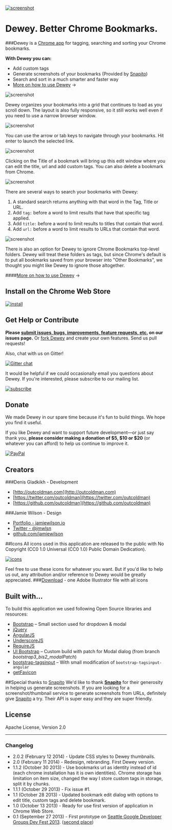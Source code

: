 [![screenshot](webstore/promo-1400x560.jpg)](https://chrome.google.com/webstore/detail/dewey-bookmarks/aahpfefkmihhdabllidnlipghcjgpkdm)

# Dewey. Better Chrome Bookmarks.

###Dewey is a [Chrome app](https://chrome.google.com/webstore/detail/dewey-bookmarks/aahpfefkmihhdabllidnlipghcjgpkdm) for tagging, searching and sorting your Chrome bookmarks.  
  
  
**With Dewey you can:**

- Add custom tags
- Generate screenshots of your bookmarks (Provided by [Snapito](http://snapito.com))
- Search and sort in a much smarter and faster way
- [More on how to use Dewey](docs/how-to-use-dewey.md) →

![screenshot](webstore/screenshot-1.jpg)

Dewey organizes your bookmarks into a grid that continues to load as you scroll down. The layout is also fully responsive, so it still works well even if you need to use a narrow browser window.

![screenshot](webstore/screenshot-2.jpg)

You can use the arrow or tab keys to navigate through your bookmarks. Hit enter to launch the selected link.

![screenshot](webstore/screenshot-3.jpg)

Clicking on the Title of a bookmark will bring up this edit window where you can edit the title, url and add custom tags. You can also delete a bookmark from Chrome.

![screenshot](webstore/screenshot-4.jpg)

There are several ways to search your bookmarks with Dewey:

1. A standard search returns anything with that word in the Tag, Title or URL.
2. Add `tag:` before a word to limit results that have that specific tag applied.
3. Add `title:` before a word to limit results to titles that contain that word.
4. Add `url:` before a word to limit results to URLs that contain that word.

![screenshot](webstore/screenshot-5.jpg)

There is also an option for Dewey to ignore Chrome Bookmarks top-level folders. Dewey will treat these folders as tags, but since Chrome's default is to put all bookmarks saved from your browser into "Other Bookmarks", we thought you might like Dewey to ignore those altogether.

####[More on how to use Dewey](docs/how-to-use-dewey.md) →


## Install on the Chrome Web Store

[![install](docs/images/install.png)](https://chrome.google.com/webstore/detail/dewey-bookmarks/aahpfefkmihhdabllidnlipghcjgpkdm)


## Get Help or Contribute

**Please [submit issues, bugs, improvements, feature requests, etc.](https://github.com/deweyapp/deweyapp/issues) on our issues page.** Or [fork Dewey](https://github.com/deweyapp/deweyapp/fork) and create your own features. Send us pull requests!

Also, chat with us on Gitter!  

[![Gitter chat](https://badges.gitter.im/deweyapp/deweyapp.png)](https://gitter.im/deweyapp/deweyapp)

It would be helpful if we could occasionally email you questions about Dewey. If you're interested, please subscribe to our mailing list.

[![subscribe](docs/images/subscribe.png)](http://eepurl.com/OeXtX)

## Donate
We made Dewey in our spare time because it's fun to build things. We hope you find it useful.

If you like Dewey and want to support future development—or just say thank you, **please consider making a donation of $5, $10 or $20** (or whatever you can afford) to help us continue to improve it.

[![PayPal](docs/images/donate.png "PayPal Donation")](https://www.paypal.com/cgi-bin/webscr?cmd=_donations&business=outcoldman%40gmail%2ecom&lc=US&item_name=Donation%20for%20supporting%20bookmarks%20application&currency_code=USD&bn=PP%2dDonationsBF%3abtn_donate_LG%2egif%3aNonHosted)

## Creators
###Denis Gladkikh - Development

- [http://outcoldman.com](http://outcoldman.com)
- [https://twitter.com/outcoldman](https://twitter.com/outcoldman)
- [https://github.com/outcoldman](https://github.com/outcoldman)

###Jamie Wilson - Design

- [Portfolio - jamiewilson.io](http://jamiewilson.io)
- [Twitter - @jmwlsn](https://twitter.com/jmwsln)
- [github.com/jamiewilson](https://github.com/jamiewilson)

##Icons
All icons used in this application are released to the public with No Copyright (CC0 1.0 Universal (CC0 1.0) Public Domain Dedication). 

[![icons](docs/images/icons.png)](http://lyrv.lt/2mF0KiGLQs)

Feel free to use these icons for whatever you want. But if you'd like to help us out, any attribution and/or reference to Dewey would be greatly appreciated.
###[Download](http://lyrv.lt/Fhno6AJugp) - one Adobe Illustrator file with all icons

## Built with…
To build this application we used following Open Source libraries and resources:

- [Bootstrap](http://getbootstrap.com/) – Small section used for dropdown & modal
- [jQuery](https://jquery.org)
- [AngularJS](http://angularjs.org/)
- [UnderscoreJS](http://underscorejs.org/)
- [RequireJS](http://requirejs.org/)
- [UI Bootstrap](http://angular-ui.github.io/bootstrap/) – Custom build with patch for Modal dialog (from branch _bootstrap3_bis2_modalPatch_)
- [bootstrap-tagsinput](http://timschlechter.github.io/bootstrap-tagsinput/examples/bootstrap3/) – With small modification of `bootstrap-tagsinput-angular`  
- [getFavicon](http://g.etfv.co/)

##Special thanks to [Snapito](http://snapito.com)
We'd like to thank **[Snapito](http://snapito.com)** for their generosity in helping us generate screenshots. If you are looking for a screenshot/thumbnail service to generate screenshots from URLs, definitely give [Snapito](http://snapito.com) a try. Their API is super easy and they are super friendly. 


## License
Apache License, Version 2.0

***
  
### Changelog
- 2.0.2 (February 12 2014) - Update CSS styles to Dewey thumbnails.
- 2.0 (February 11 2014) - Redesign, rebranding. First Dewey version.
- 1.1.2 (October 30 2013) - Use bookmarks url as identity instead of id (each chrome installation has it is own identities). Chrome storage has limitation on item size, changed the way I store custom tags in storage, split it by chunks.
- 1.1.1 (October 29 2013) - Fix issue #1.
- 1.1 (October 28 2013) - Updated bookmark edit dialog with options to edit title, custom tags and delete bookmark.
- 1.0 (October 13 2013) - Ready for use first version of application in Chrome Web Store.
- 0.1 (September 27 2013) - First prototype on [Seattle Google Developer Groups Dev Fest 2013](http://www.meetup.com/seattle-gdg/events/125948972/). ([second place](http://www.flickr.com/photos/pahphotos/10015447933/))


